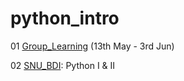# python_intro
01 [Group_Learning](http://krksap.tistory.com/notice/1116) (13th May - 3rd Jun)

02 [SNU_BDI](http://udsl.snu.ac.kr/): Python I & II 
